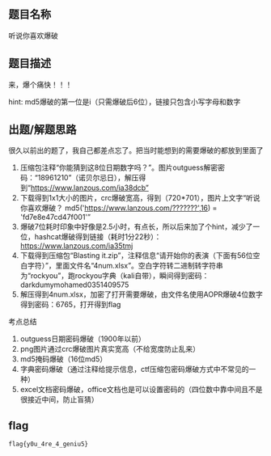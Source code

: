 ## 题目名称
听说你喜欢爆破

## 题目描述
来，爆个痛快！！！

hint: md5爆破的第一位是i（只需爆破后6位），链接只包含小写字母和数字

## 出题/解题思路
很久以前出的题了，我自己都差点忘了。把当时能想到的需要爆破的都放到里面了

1. 压缩包注释“你能猜到这8位日期数字吗？”。图片outguess解密密码：“18961210”（诺贝尔忌日），解压得到“https://www.lanzous.com/ia38dcb”
2. 下载得到1x1大小的图片，crc爆破宽高，得到（720*701），图片上文字“听说你喜欢爆破？ md5('https://www.lanzous.com/???????',16) = 'fd7e8e47cd47f001'”
3. 爆破7位耗时印象中好像是2.5小时，有点长，所以后来加了个hint，减少了一位，hashcat爆破得到链接（耗时1分22秒）：https://www.lanzous.com/ia35tmj
4. 下载得到压缩包“Blasting it.zip”，注释信息“请开始你的表演（下面有56位空白字符）”，里面文件名“4num.xlsx”。空白字符转二进制转字符串为“rockyou”，跑rockyou字典（kali自带），瞬间得到密码：darkdumymohamed0351409575
5. 解压得到4num.xlsx，加密了打开需要爆破，由文件名使用AOPR爆破4位数字得到密码：6765，打开得到flag

考点总结
1. outguess日期密码爆破（1900年以前）
2. png图片通过crc爆破图片真实宽高（不给宽度防止乱来）
3. md5掩码爆破（16位md5）
4. 字典密码爆破（通过注释给提示信息，ctf压缩包密码爆破方式中不常见的一种）
5. excel文档密码爆破，office文档也是可以设置密码的（四位数中靠中间且不是很接近中间，防止盲猜）

## flag
```
flag{y0u_4re_4_geniu5}
```
